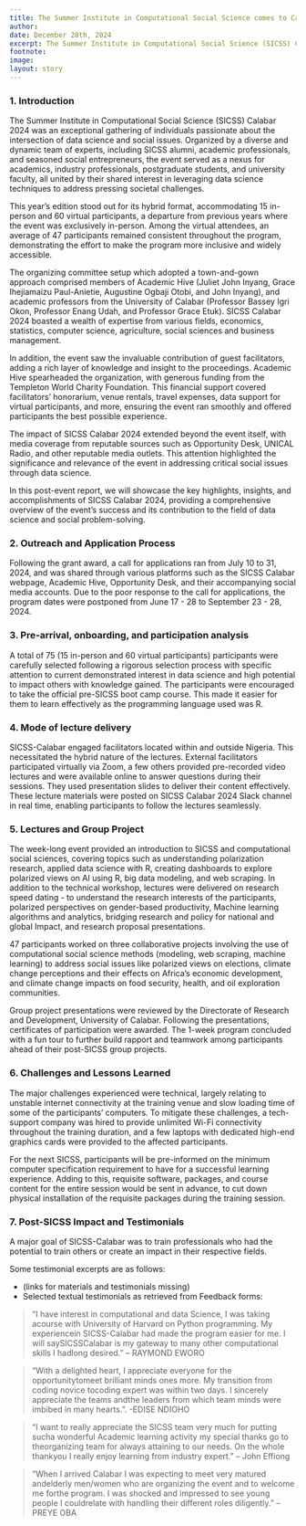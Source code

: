 ```yaml
---
title: The Summer Institute in Computational Social Science comes to Calabar in 2024
author:
date: December 28th, 2024
excerpt: The Summer Institute in Computational Social Science (SICSS) Calabar 2024 was an exceptional gathering of individuals passionate about the intersection of data science and social issues. Organized by a diverse and dynamic team of experts, including SICSS alumni, academic professionals, and seasoned social entrepreneurs, the event served as a nexus for academics, industry professionals, postgraduate students, and university faculty, all united by their shared interest in leveraging data science techniques to address pressing societal challenges.
footnote:
image:
layout: story
---
```


### 1. Introduction

The Summer Institute in Computational Social Science (SICSS) Calabar 2024 was an exceptional gathering of individuals passionate about the intersection of data science and social issues. Organized by a diverse and dynamic team of experts, including SICSS alumni, academic professionals, and seasoned social entrepreneurs, the event served as a nexus for academics, industry professionals, postgraduate students, and university faculty, all united by their shared interest in leveraging data science techniques to address pressing societal challenges.

This year’s edition stood out for its hybrid format, accommodating 15 in-person and 60 virtual participants, a departure from previous years where the event was exclusively in-person. Among the virtual attendees, an average of 47 participants remained consistent throughout the program, demonstrating the effort to make the program more inclusive and widely accessible.

The organizing committee setup which adopted a town-and-gown approach comprised members of Academic Hive (Juliet John Inyang, Grace Ihejiamaizu Paul-Anietie, Augustine Ogbaji Otobi, and John Inyang), and academic professors from the University of Calabar (Professor Bassey Igri Okon, Professor Enang Udah, and Professor Grace Etuk). SICSS Calabar 2024 boasted a wealth of expertise from various fields, economics, statistics, computer science, agriculture, social sciences and business management.

In addition, the event saw the invaluable contribution of guest facilitators, adding a rich layer of knowledge and insight to the proceedings. Academic Hive spearheaded the organization, with generous funding from the Templeton World Charity Foundation. This financial support covered facilitators’ honorarium, venue rentals, travel expenses, data support for virtual participants, and more, ensuring the event ran smoothly and offered participants the best possible experience.

The impact of SICSS Calabar 2024 extended beyond the event itself, with media coverage from reputable sources such as Opportunity Desk, UNICAL Radio, and other reputable media outlets. This attention highlighted the significance and relevance of the event in addressing critical social issues through data science.

In this post-event report, we will showcase the key highlights, insights, and accomplishments of SICSS Calabar 2024, providing a comprehensive overview of the event’s success and its contribution to the field of data science and social problem-solving.

### 2. Outreach and Application Process

Following the grant award, a call for applications ran from July 10 to 31, 2024, and was shared through various platforms such as the SICSS Calabar webpage, Academic Hive, Opportunity Desk, and their accompanying social media accounts. Due to the poor response to the call for applications, the program dates were postponed from June 17 - 28 to September 23 - 28, 2024.

### 3. Pre-arrival, onboarding, and participation analysis

A total of 75 (15 in-person and 60 virtual participants) participants were carefully selected following a rigorous selection process with specific attention to current demonstrated interest in data science and high potential to impact others with knowledge gained. The participants were encouraged to take the official pre-SICSS boot camp course. This made it easier for them to learn effectively as the programming language used was R.

### 4. Mode of lecture delivery

SICSS-Calabar engaged facilitators located within and outside Nigeria. This necessitated the hybrid nature of the lectures. External facilitators participated virtually via Zoom, a few others provided pre-recorded video lectures and were available online to answer questions during their sessions. They used presentation slides to deliver their content effectively. These lecture materials were posted on SICSS Calabar 2024 Slack channel in real time, enabling participants to follow the lectures seamlessly.

### 5. Lectures and Group Project

The week-long event provided an introduction to SICSS and computational social sciences, covering topics such as understanding polarization research, applied data science with R, creating dashboards to explore polarized views on AI using R, big data modeling, and web scraping. In addition to the technical workshop, lectures were delivered on research speed dating - to understand the research interests of the participants, polarized perspectives on gender-based productivity, Machine learning algorithms and analytics, bridging research and policy for national and global Impact, and research proposal presentations.

47 participants worked on three collaborative projects involving the use of computational social science methods (modeling, web scraping, machine learning) to address social issues like polarized views on elections, climate change perceptions and their effects on Africa’s economic development, and climate change impacts on food security, health, and oil exploration communities.

Group project presentations were reviewed by the Directorate of Research and Development, University of Calabar. Following the presentations, certificates of participation were awarded. The 1-week program concluded with a fun tour to further build rapport and teamwork among participants ahead of their post-SICSS group projects.

### 6. Challenges and Lessons Learned

The major challenges experienced were technical, largely relating to unstable internet connectivity at the training venue and slow loading time of some of the participants’ computers. To mitigate these challenges, a tech-support company was hired to provide unlimited Wi-Fi connectivity throughout the training duration, and a few laptops with dedicated high-end graphics cards were provided to the affected participants.

For the next SICSS, participants will be pre-informed on the minimum computer specification requirement to have for a successful learning experience. Adding to this, requisite software, packages, and course content for the entire session would be sent in advance, to cut down physical installation of the requisite packages during the training session.

### 7. Post-SICSS Impact and Testimonials

A major goal of SICSS-Calabar was to train professionals who had the potential to train others or create an impact in their respective fields.

Some testimonial excerpts are as follows:

- (links for materials and testimonials missing)
- Selected textual testimonials as retrieved from Feedback forms:

> “I have interest in computational and data Science, I was taking acourse with University of Harvard on Python programming. My experiencein SICSS-Calabar had made the program easier for me. I will saySICSSCalabar is my gateway to many other computational skills I hadlong desired.” – RAYMOND EWORO

> “With a delighted heart, I appreciate everyone for the opportunitytomeet brilliant minds ones more. My transition from coding novice tocoding expert was within two days. I sincerely appreciate the teams andthe leaders from which team minds were imbibed in many hearts.”. -EDISE NDIOHO

> “I want to really appreciate the SICSS team very much for putting sucha wonderful Academic learning activity my special thanks go to theorganizing team for always attaining to our needs. On the whole thankyou I really enjoy learning from industry expert.” – John Effiong

> “When I arrived Calabar I was expecting to meet very matured andelderly men/women who are organizing the event and to welcome me forthe program. I was shocked and impressed to see young people I couldrelate with handling their different roles diligently.” – PREYE OBA
